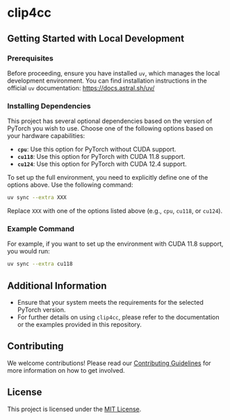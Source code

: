 # clip4cc

## Getting Started with Local Development

### Prerequisites

Before proceeding, ensure you have installed `uv`, which manages the local development environment. You can find installation instructions in the official `uv` documentation: https://docs.astral.sh/uv/

### Installing Dependencies

This project has several optional dependencies based on the version of PyTorch you wish to use. Choose one of the following options based on your hardware capabilities:

- **`cpu`**: Use this option for PyTorch without CUDA support.
- **`cu118`**: Use this option for PyTorch with CUDA 11.8 support.
- **`cu124`**: Use this option for PyTorch with CUDA 12.4 support.

To set up the full environment, you need to explicitly define one of the options above. Use the following command:

```bash
uv sync --extra XXX
```

Replace `XXX` with one of the options listed above (e.g., `cpu`, `cu118`, or `cu124`).

### Example Command

For example, if you want to set up the environment with CUDA 11.8 support, you would run:

```bash
uv sync --extra cu118
```

## Additional Information

- Ensure that your system meets the requirements for the selected PyTorch version.
- For further details on using `clip4cc`, please refer to the documentation or the examples provided in this repository.

## Contributing

We welcome contributions! Please read our [Contributing Guidelines](CONTRIBUTING.md) for more information on how to get involved.

## License

This project is licensed under the [MIT License](LICENSE).
